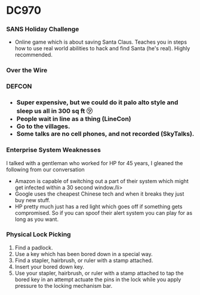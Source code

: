 <h1><strong>DC970</strong></h1>
<h3>SANS Holiday Challenge</h3>
    <ul>
      <li>Online game which is about saving Santa Claus. Teaches you in steps how to use real world abilities to hack and find Santa (he's real). Highly recommended.</li>
    </ul>
<h3>Over the Wire</h3>
<h3>DEFCON<h3>
    <ul>
      <li>Super expensive, but we could do it palo alto style and sleep us all in 300 sq ft ㋡</li>
      <li>People wait in line as a thing (LineCon)</li>
      <li>Go to the villages.</li>
      <li>Some talks are no cell phones, and not recorded (SkyTalks).</li>
    </ul>
 <h3>Enterprise System Weaknesses</h3>
 <p>I talked with a gentleman who worked for HP for 45 years, I gleaned the following from our conversation</p>
    <ul>
       <li>Amazon is capable of switching out a part of their system which might get infected within a 30 second window./li>
       <li>Google uses the cheapest Chinese tech and when it breaks they just buy new stuff.</li>
       <li>HP pretty much just has a red light which goes off if something gets compromised. So if you can spoof their alert system you can play for as long as you want.</li>
    </ul>
<h3>Physical Lock Picking</h3>
    <ol>
        <li>Find a padlock.</li>
        <li>Use a key which has been bored down in a special way.</li>
        <li>Find a stapler, hairbrush, or ruler with a stamp attached.</li>
        <li>Insert your bored down key.</li>
        <li>Use your stapler, hairbrush, or ruler with a stamp attached to tap the bored key in an attempt actuate the pins in the lock while you apply pressure to the locking mechanism bar.</li>
    </ol>
 
       

    


